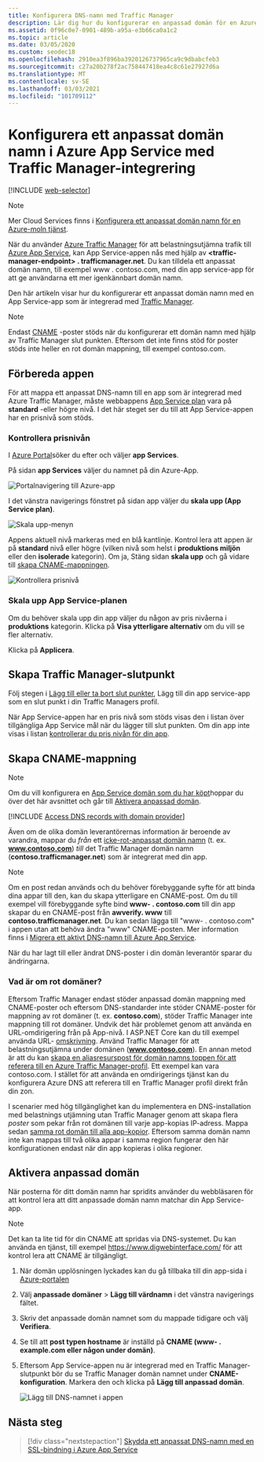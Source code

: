 ```yaml
---
title: Konfigurera DNS-namn med Traffic Manager
description: Lär dig hur du konfigurerar en anpassad domän för en Azure App Service-app som integreras med Traffic Manager för belastnings utjämning.
ms.assetid: 0f96c0e7-0901-489b-a95a-e3b66ca0a1c2
ms.topic: article
ms.date: 03/05/2020
ms.custom: seodec18
ms.openlocfilehash: 2910ea3f896ba3920126737965ca9c9dbabcfeb3
ms.sourcegitcommit: c27a20b278f2ac758447418ea4c8c61e27927d6a
ms.translationtype: MT
ms.contentlocale: sv-SE
ms.lasthandoff: 03/03/2021
ms.locfileid: "101709112"
---
```

# <a name="configure-a-custom-domain-name-in-azure-app-service-with-traffic-manager-integration"></a>Konfigurera ett anpassat domän namn i Azure App Service med Traffic Manager-integrering

[!INCLUDE [web-selector](../../includes/websites-custom-domain-selector.md)]

> [!NOTE]
> Mer Cloud Services finns i [Konfigurera ett anpassat domän namn för en Azure-moln tjänst](../cloud-services/cloud-services-custom-domain-name-portal.md).

När du använder [Azure Traffic Manager](../traffic-manager/index.yml) för att belastningsutjämna trafik till [Azure App Service](overview.md), kan App Service-appen nås med hjälp av **\<traffic-manager-endpoint> . trafficmanager.net**. Du kan tilldela ett anpassat domän namn, till exempel www \. contoso.com, med din app service-app för att ge användarna ett mer igenkännbart domän namn.

Den här artikeln visar hur du konfigurerar ett anpassat domän namn med en App Service-app som är integrerad med [Traffic Manager](../traffic-manager/traffic-manager-overview.md).

> [!NOTE]
> Endast [CNAME](https://en.wikipedia.org/wiki/CNAME_record) -poster stöds när du konfigurerar ett domän namn med hjälp av Traffic Manager slut punkten. Eftersom det inte finns stöd för poster stöds inte heller en rot domän mappning, till exempel contoso.com.
> 

## <a name="prepare-the-app"></a>Förbereda appen

För att mappa ett anpassat DNS-namn till en app som är integrerad med Azure Traffic Manager, måste webbappens [App Service plan](https://azure.microsoft.com/pricing/details/app-service/) vara på **standard** -eller högre nivå. I det här steget ser du till att App Service-appen har en prisnivå som stöds.

### <a name="check-the-pricing-tier"></a>Kontrollera prisnivån

I [Azure Portal](https://portal.azure.com)söker du efter och väljer **app Services**.

På sidan **app Services** väljer du namnet på din Azure-App.

![Portalnavigering till Azure-app](./media/app-service-web-tutorial-custom-domain/select-app.png)

I det vänstra navigerings fönstret på sidan app väljer du **skala upp (App Service plan)**.

![Skala upp-menyn](./media/app-service-web-tutorial-custom-domain/scale-up-menu.png)

Appens aktuell nivå markeras med en blå kantlinje. Kontrol lera att appen är på **standard** nivå eller högre (vilken nivå som helst i **produktions miljön** eller den **isolerade** kategorin). Om ja, Stäng sidan **skala upp** och gå vidare till [skapa CNAME-mappningen](#create-the-cname-mapping).

![Kontrollera prisnivå](./media/app-service-web-tutorial-custom-domain/check-pricing-tier.png)

### <a name="scale-up-the-app-service-plan"></a>Skala upp App Service-planen

Om du behöver skala upp din app väljer du någon av pris nivåerna i **produktions** kategorin. Klicka på **Visa ytterligare alternativ** om du vill se fler alternativ.

Klicka på **Applicera**.

## <a name="create-traffic-manager-endpoint"></a>Skapa Traffic Manager-slutpunkt

Följ stegen i [Lägg till eller ta bort slut punkter](../traffic-manager/traffic-manager-manage-endpoints.md), Lägg till din app service-app som en slut punkt i din Traffic Managers profil.

När App Service-appen har en pris nivå som stöds visas den i listan över tillgängliga App Service mål när du lägger till slut punkten. Om din app inte visas i listan [kontrollerar du pris nivån för din app](#prepare-the-app).

## <a name="create-the-cname-mapping"></a>Skapa CNAME-mappning
> [!NOTE]
> Om du vill konfigurera en [App Service domän som du har köpt](manage-custom-dns-buy-domain.md)hoppar du över det här avsnittet och går till [Aktivera anpassad domän](#enable-custom-domain).
> 

[!INCLUDE [Access DNS records with domain provider](../../includes/app-service-web-access-dns-records-no-h.md)]

Även om de olika domän leverantörernas information är beroende av varandra, mappar du *från* ett [icke-rot-anpassat domän namn](#what-about-root-domains) (t. ex. **www.contoso.com**) *till* det Traffic Manager domän namn (**contoso.trafficmanager.net**) som är integrerat med din app. 

> [!NOTE]
> Om en post redan används och du behöver förebyggande syfte för att binda dina appar till den, kan du skapa ytterligare en CNAME-post. Om du till exempel vill förebyggande syfte bind **www- \. contoso.com** till din app skapar du en CNAME-post från **awverify. www** till **contoso.trafficmanager.net**. Du kan sedan lägga till "www- \. contoso.com" i appen utan att behöva ändra "www" CNAME-posten. Mer information finns i [Migrera ett aktivt DNS-namn till Azure App Service](manage-custom-dns-migrate-domain.md).

När du har lagt till eller ändrat DNS-poster i din domän leverantör sparar du ändringarna.

### <a name="what-about-root-domains"></a>Vad är om rot domäner?

Eftersom Traffic Manager endast stöder anpassad domän mappning med CNAME-poster och eftersom DNS-standarder inte stöder CNAME-poster för mappning av rot domäner (t. ex. **contoso.com**), stöder Traffic Manager inte mappning till rot domäner. Undvik det här problemet genom att använda en URL-omdirigering från på App-nivå. I ASP.NET Core kan du till exempel använda URL- [omskrivning](/aspnet/core/fundamentals/url-rewriting). Använd Traffic Manager för att belastningsutjämna under domänen (**www.contoso.com**). En annan metod är att du kan [skapa en aliasresurspost för domän namns toppen för att referera till en Azure Traffic Manager-profil](../dns/tutorial-alias-tm.md). Ett exempel kan vara contoso.com. I stället för att använda en omdirigerings tjänst kan du konfigurera Azure DNS att referera till en Traffic Manager profil direkt från din zon. 

I scenarier med hög tillgänglighet kan du implementera en DNS-installation med belastnings utjämning utan Traffic Manager genom att skapa flera *poster* som pekar från rot domänen till varje app-kopias IP-adress. Mappa sedan [samma rot domän till alla app-kopior](app-service-web-tutorial-custom-domain.md#map-an-a-record). Eftersom samma domän namn inte kan mappas till två olika appar i samma region fungerar den här konfigurationen endast när din app kopieras i olika regioner.

## <a name="enable-custom-domain"></a>Aktivera anpassad domän
När posterna för ditt domän namn har spridits använder du webbläsaren för att kontrol lera att ditt anpassade domän namn matchar din App Service-app.

> [!NOTE]
> Det kan ta lite tid för din CNAME att spridas via DNS-systemet. Du kan använda en tjänst, till exempel <a href="https://www.digwebinterface.com/">https://www.digwebinterface.com/</a> för att kontrol lera att CNAME är tillgängligt.
> 
> 

1. När domän upplösningen lyckades kan du gå tillbaka till din app-sida i [Azure-portalen](https://portal.azure.com)
2. Välj **anpassade domäner**  >  **Lägg till värdnamn** i det vänstra navigerings fältet.
4. Skriv det anpassade domän namnet som du mappade tidigare och välj **Verifiera**.
5. Se till att **post typen hostname** är inställd på **CNAME (www- \. example.com eller någon under domän)**.

6. Eftersom App Service-appen nu är integrerad med en Traffic Manager-slutpunkt bör du se Traffic Manager domän namnet under **CNAME-konfiguration**. Markera den och klicka på **Lägg till anpassad domän**.

    ![Lägg till DNS-namnet i appen](./media/configure-domain-traffic-manager/enable-traffic-manager-domain.png)

## <a name="next-steps"></a>Nästa steg

> [!div class="nextstepaction"]
> [Skydda ett anpassat DNS-namn med en SSL-bindning i Azure App Service](configure-ssl-bindings.md)